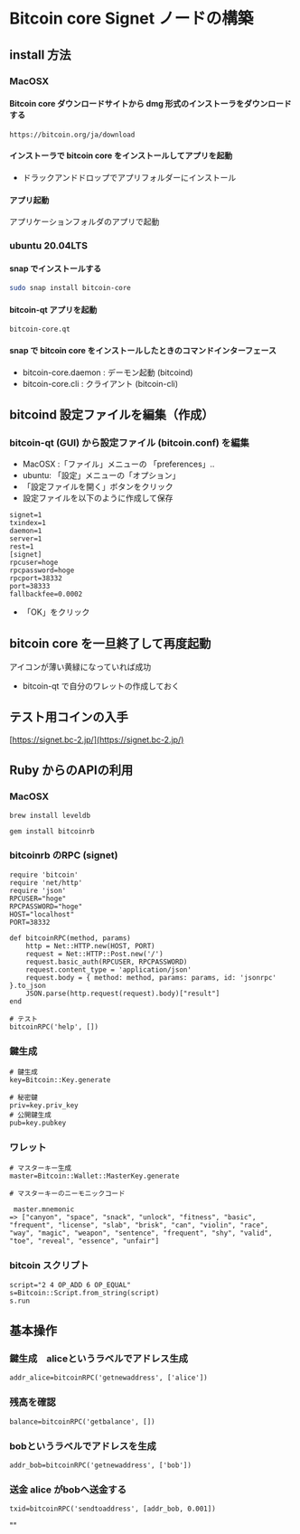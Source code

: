 # Bitcoin core Signet ノードの構築

## install 方法

### MacOSX

#### Bitcoin core ダウンロードサイトから dmg 形式のインストーラをダウンロードする

```
https://bitcoin.org/ja/download
```

#### インストーラで bitcoin core をインストールしてアプリを起動

* ドラックアンドドロップでアプリフォルダーにインストール

#### アプリ起動

アプリケーションフォルダのアプリで起動

### ubuntu 20.04LTS

#### snap でインストールする

```bash
sudo snap install bitcoin-core
```

#### bitcoin-qt アプリを起動

```
bitcoin-core.qt
```

#### snap で bitcoin core をインストールしたときのコマンドインターフェース

* bitcoin-core.daemon : デーモン起動 (bitcoind)
* bitcoin-core.cli : クライアント (bitcoin-cli)


## bitcoind 設定ファイルを編集（作成）

### bitcoin-qt (GUI) から設定ファイル (bitcoin.conf) を編集

* MacOSX :「ファイル」メニューの 「preferences」.. 
* ubuntu: 「設定」メニューの「オプション」
* 「設定ファイルを開く」ボタンをクリック
* 設定ファイルを以下のように作成して保存

```
signet=1
txindex=1
daemon=1
server=1
rest=1
[signet]
rpcuser=hoge
rpcpassword=hoge
rpcport=38332
port=38333
fallbackfee=0.0002
```

* 「OK」をクリック

## bitcoin core を一旦終了して再度起動

アイコンが薄い黄緑になっていれば成功

* bitcoin-qt で自分のワレットの作成しておく

## テスト用コインの入手

[https://signet.bc-2.jp/](https://signet.bc-2.jp/)



## Ruby からのAPIの利用

### MacOSX

```
brew install leveldb 

gem install bitcoinrb
```

### bitcoinrb のRPC (signet)

```
require 'bitcoin'
require 'net/http'
require 'json'
RPCUSER="hoge"
RPCPASSWORD="hoge"
HOST="localhost"
PORT=38332
 
def bitcoinRPC(method, params)
 	http = Net::HTTP.new(HOST, PORT)
 	request = Net::HTTP::Post.new('/')
 	request.basic_auth(RPCUSER, RPCPASSWORD)
 	request.content_type = 'application/json'
 	request.body = { method: method, params: params, id: 'jsonrpc' }.to_json
 	JSON.parse(http.request(request).body)["result"]
end

# テスト
bitcoinRPC('help', [])
```

### 鍵生成

```
# 鍵生成
key=Bitcoin::Key.generate

# 秘密鍵
priv=key.priv_key
# 公開鍵生成
pub=key.pubkey
```
### ワレット

```
# マスターキー生成
master=Bitcoin::Wallet::MasterKey.generate

# マスターキーのニーモニックコード

 master.mnemonic
=> ["canyon", "space", "snack", "unlock", "fitness", "basic", "frequent", "license", "slab", "brisk", "can", "violin", "race", "way", "magic", "weapon", "sentence", "frequent", "shy", "valid", "toe", "reveal", "essence", "unfair"]

```


### bitcoin スクリプト

```
script="2 4 OP_ADD 6 OP_EQUAL"
s=Bitcoin::Script.from_string(script)
s.run
```

## 基本操作

### 鍵生成　aliceというラベルでアドレス生成

```
addr_alice=bitcoinRPC('getnewaddress', ['alice'])
```

### 残高を確認

```
balance=bitcoinRPC('getbalance', [])
```

### bobというラベルでアドレスを生成

```
addr_bob=bitcoinRPC('getnewaddress', ['bob'])
```

### 送金 alice がbobへ送金する

```
txid=bitcoinRPC('sendtoaddress', [addr_bob, 0.001])
```


""